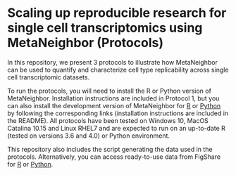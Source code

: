 # Scaling up reproducible research for single cell transcriptomics using MetaNeighbor (Protocols)

In this repository, we present 3 protocols to illustrate how MetaNeighbor can be used to quantify and characterize cell type replicability across single cell transcriptomic datasets.

To run the protocols, you will need to install the R or Python version of MetaNeighbor. Installation instructions are included in Protocol 1, but you can also install the development version of MetaNeighbor for [R](https://github.com/gillislab/MetaNeighbor) or [Python](https://github.com/gillislab/pyMN) by following the corresponding links (installation instructions are included in the README). All protocols have been tested on Windows 10, MacOS Catalina 10.15 and Linux RHEL7 and are expected to run on an up-to-date R (tested on versions 3.6 and 4.0) or Python environment.

This repository also includes the script generating the data used in the protocols. Alternatively, you can access ready-to-use data from FigShare for [R](https://doi.org/10.6084/m9.figshare.13020569) or [Python](https://doi.org/10.6084/m9.figshare.13034171).

